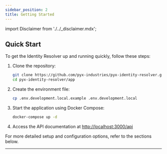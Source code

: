 ```yaml
---
sidebar_position: 2
title: Getting Started
---
```


import Disclaimer from './../\_disclaimer.mdx';

<Disclaimer />

## Quick Start

To get the Identity Resolver up and running quickly, follow these steps:

1. Clone the repository:

   ```bash
   git clone https://github.com/pyx-industries/pyx-identity-resolver.git
   cd pyx-identity-resolver/app
   ```

2. Create the environment file:

   ```bash
   cp .env.development.local.example .env.development.local
   ```

3. Start the application using Docker Compose:

   ```bash
   docker-compose up -d
   ```

4. Access the API documentation at [http://localhost:3000/api](http://localhost:3000/api)

For more detailed setup and configuration options, refer to the sections below.

---
